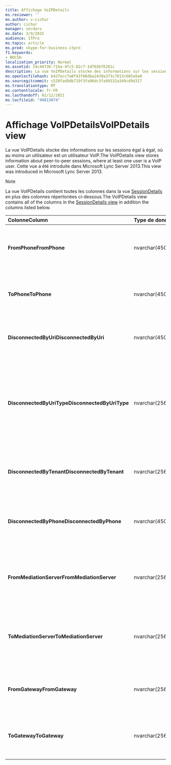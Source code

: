 ```yaml
---
title: Affichage VoIPDetails
ms.reviewer: ''
ms.author: v-cichur
author: cichur
manager: serdars
ms.date: 3/9/2015
audience: ITPro
ms.topic: article
ms.prod: skype-for-business-itpro
f1.keywords:
- NOCSH
localization_priority: Normal
ms.assetid: 14c44736-71ba-4fc5-82c7-1df65bf6261c
description: La vue VoIPDetails stocke des informations sur les sessions égal à égal, où au moins un utilisateur est un utilisateur VoIP. Cette vue a été introduite dans Microsoft Lync Server 2013.
ms.openlocfilehash: b42fecc7a0f43f86dba2439a373c7013c605a5e0
ms.sourcegitcommit: c528fad9db719f3fa96dc3fa99332a349cd9d317
ms.translationtype: MT
ms.contentlocale: fr-FR
ms.lasthandoff: 01/12/2021
ms.locfileid: "49813074"
---
```

# <a name="voipdetails-view"></a><span data-ttu-id="04128-104">Affichage VoIPDetails</span><span class="sxs-lookup"><span data-stu-id="04128-104">VoIPDetails view</span></span>
 
<span data-ttu-id="04128-105">La vue VoIPDetails stocke des informations sur les sessions égal à égal, où au moins un utilisateur est un utilisateur VoIP.</span><span class="sxs-lookup"><span data-stu-id="04128-105">The VoIPDetails view stores information about peer-to-peer sessions, where at least one user is a VoIP user.</span></span> <span data-ttu-id="04128-106">Cette vue a été introduite dans Microsoft Lync Server 2013.</span><span class="sxs-lookup"><span data-stu-id="04128-106">This view was introduced in Microsoft Lync Server 2013.</span></span>
  
> [!NOTE]
> <span data-ttu-id="04128-107">La vue VoIPDetails contient toutes les colonnes dans la vue [SessionDetails](sessiondetails-0.md) en plus des colonnes répertoriées ci-dessous.</span><span class="sxs-lookup"><span data-stu-id="04128-107">The VoIPDetails view contains all of the columns in the [SessionDetails view](sessiondetails-0.md) in addition the columns listed below.</span></span>
  
|<span data-ttu-id="04128-108">**Colonne**</span><span class="sxs-lookup"><span data-stu-id="04128-108">**Column**</span></span>|<span data-ttu-id="04128-109">**Type de données**</span><span class="sxs-lookup"><span data-stu-id="04128-109">**Data Type**</span></span>|<span data-ttu-id="04128-110">**Détails**</span><span class="sxs-lookup"><span data-stu-id="04128-110">**Details**</span></span>|
|:-----|:-----|:-----|
|<span data-ttu-id="04128-111">**FromPhone**</span><span class="sxs-lookup"><span data-stu-id="04128-111">**FromPhone**</span></span> <br/> |<span data-ttu-id="04128-112">nvarchar(450)</span><span class="sxs-lookup"><span data-stu-id="04128-112">nvarchar(450)</span></span>  <br/> |<span data-ttu-id="04128-113">URI du téléphone de l’utilisateur qui a initié la session.</span><span class="sxs-lookup"><span data-stu-id="04128-113">Phone URI of the user who started the session.</span></span>  <br/> |
|<span data-ttu-id="04128-114">**ToPhone**</span><span class="sxs-lookup"><span data-stu-id="04128-114">**ToPhone**</span></span> <br/> |<span data-ttu-id="04128-115">nvarchar(450)</span><span class="sxs-lookup"><span data-stu-id="04128-115">nvarchar(450)</span></span>  <br/> |<span data-ttu-id="04128-116">URI du téléphone de l’utilisateur qui a rejoint la session.</span><span class="sxs-lookup"><span data-stu-id="04128-116">Phone URI of the user who joined the session.</span></span>  <br/> |
|<span data-ttu-id="04128-117">**DisconnectedByUri**</span><span class="sxs-lookup"><span data-stu-id="04128-117">**DisconnectedByUri**</span></span> <br/> |<span data-ttu-id="04128-118">nvarchar(450)</span><span class="sxs-lookup"><span data-stu-id="04128-118">nvarchar(450)</span></span>  <br/> |<span data-ttu-id="04128-119">URI de l’utilisateur qui a déconnecté la session.</span><span class="sxs-lookup"><span data-stu-id="04128-119">URI of the user who disconnected the session.</span></span>  <br/> |
|<span data-ttu-id="04128-120">**DisconnectedByUriType**</span><span class="sxs-lookup"><span data-stu-id="04128-120">**DisconnectedByUriType**</span></span> <br/> |<span data-ttu-id="04128-121">nvarchar(256)</span><span class="sxs-lookup"><span data-stu-id="04128-121">nvarchar(256)</span></span>  <br/> |<span data-ttu-id="04128-122">Type de URI de l’utilisateur qui a déconnecté la session.</span><span class="sxs-lookup"><span data-stu-id="04128-122">Type of URI of the user who disconnected the session.</span></span> <span data-ttu-id="04128-123">Pour plus [d’informations, voir la table UriTypes.](uritypes.md)</span><span class="sxs-lookup"><span data-stu-id="04128-123">See the [UriTypes table](uritypes.md) for more information.</span></span> <br/> |
|<span data-ttu-id="04128-124">**DisconnectedByTenant**</span><span class="sxs-lookup"><span data-stu-id="04128-124">**DisconnectedByTenant**</span></span> <br/> |<span data-ttu-id="04128-125">nvarchar(256)</span><span class="sxs-lookup"><span data-stu-id="04128-125">nvarchar(256)</span></span>  <br/> |<span data-ttu-id="04128-126">Client de l’utilisateur qui a déconnecté la session.</span><span class="sxs-lookup"><span data-stu-id="04128-126">Tenant of the user who disconnected the session.</span></span>  <br/> |
|<span data-ttu-id="04128-127">**DisconnectedByPhone**</span><span class="sxs-lookup"><span data-stu-id="04128-127">**DisconnectedByPhone**</span></span> <br/> |<span data-ttu-id="04128-128">nvarchar(450)</span><span class="sxs-lookup"><span data-stu-id="04128-128">nvarchar(450)</span></span>  <br/> |<span data-ttu-id="04128-129">URI du téléphone de l’utilisateur qui a déconnecté la session.</span><span class="sxs-lookup"><span data-stu-id="04128-129">Phone URI of the user who disconnected the session.</span></span>  <br/> |
|<span data-ttu-id="04128-130">**FromMediationServer**</span><span class="sxs-lookup"><span data-stu-id="04128-130">**FromMediationServer**</span></span> <br/> |<span data-ttu-id="04128-131">nvarchar(256)</span><span class="sxs-lookup"><span data-stu-id="04128-131">nvarchar(256)</span></span>  <br/> |<span data-ttu-id="04128-132">Serveur de médiation utilisé par l’utilisateur qui a initié la session.</span><span class="sxs-lookup"><span data-stu-id="04128-132">Mediation Server used by the user who started the session.</span></span>  <br/> |
|<span data-ttu-id="04128-133">**ToMediationServer**</span><span class="sxs-lookup"><span data-stu-id="04128-133">**ToMediationServer**</span></span> <br/> |<span data-ttu-id="04128-134">nvarchar(256)</span><span class="sxs-lookup"><span data-stu-id="04128-134">nvarchar(256)</span></span>  <br/> |<span data-ttu-id="04128-135">Serveur de médiation utilisé par l’utilisateur qui a rejoint la session.</span><span class="sxs-lookup"><span data-stu-id="04128-135">Mediation Server used by the user who joined the session.</span></span>  <br/> |
|<span data-ttu-id="04128-136">**FromGateway**</span><span class="sxs-lookup"><span data-stu-id="04128-136">**FromGateway**</span></span> <br/> |<span data-ttu-id="04128-137">nvarchar(256)</span><span class="sxs-lookup"><span data-stu-id="04128-137">nvarchar(256)</span></span>  <br/> |<span data-ttu-id="04128-138">Passerelle utilisée par l’utilisateur qui a initié la session.</span><span class="sxs-lookup"><span data-stu-id="04128-138">Gateway used by the user who started the session.</span></span>  <br/> |
|<span data-ttu-id="04128-139">**ToGateway**</span><span class="sxs-lookup"><span data-stu-id="04128-139">**ToGateway**</span></span> <br/> |<span data-ttu-id="04128-140">nvarchar(256)</span><span class="sxs-lookup"><span data-stu-id="04128-140">nvarchar(256)</span></span>  <br/> |<span data-ttu-id="04128-141">Passerelle utilisée par l’utilisateur qui a rejoint la session.</span><span class="sxs-lookup"><span data-stu-id="04128-141">Gateway used by the user who joined the session.</span></span>  <br/> |
   

